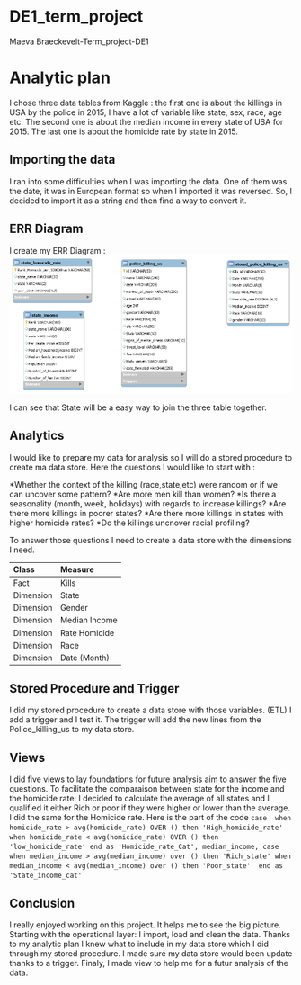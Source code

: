 # DE1_term_project
Maeva Braeckevelt-Term_project-DE1
# Analytic plan #

I chose three data tables from Kaggle : the first one is about the killings in USA by the police in 2015, I have a lot of variable like state, sex, race, age etc.
The second one is about the median income in every state of USA for 2015.
The last one is about the homicide rate by state in 2015.

## Importing the data

I ran into some difficulties when I was importing the data.
One of them was the date, it was in European format so when I imported it was reversed.
So, I decided to import it as a string and then find a way to convert it.

## ERR Diagram 

I create my ERR Diagram :
![picture alt](https://github.com/Maeva2408/DE1_term_project/blob/main/ERR_Diagram_kills_data.png "ERR Diagram - Police Killing in US in 201")

I can see that State will be a easy way to join the three table together.

## Analytics

I would like to prepare my data for analysis so I will do a stored procedure to create ma data store.
Here the questions I would like to start with :

*Whether the context of the killing (race,state,etc) were random or if we can uncover some pattern?
*Are more men kill than women?
*Is there a seasonality (month, week, holidays) with regards to increase killings?
*Are there more killings in poorer states?
*Are there more killings in states with higher homicide rates?
*Do the killings uncnover racial profiling?

To answer those questions I need to create a data store with the dimensions I need.

Class | Measure
:-----| :-------------
Fact  | Kills
Dimension  | State
Dimension  | Gender
Dimension  | Median Income
Dimension  | Rate Homicide
Dimension  | Race
Dimension  | Date (Month)


## Stored Procedure and Trigger

I did my stored procedure to create a data store with those variables. (ETL)
I add a trigger and I test it. The trigger will add the new lines from the Police_killing_us to my data store.

## Views
I did five views to lay foundations for future analysis aim to answer the five questions.
To facilitate the comparaison between state for the income and the homicide rate:
I decided to calculate the average of all states and I qualified it either Rich or poor if they were higher or lower than the average.
I did the same for the Homicide rate.
Here is the part of the code 
`case 
when homicide_rate > avg(homicide_rate) OVER () then 'High_homicide_rate'
when homicide_rate < avg(homicide_rate) OVER () then 'low_homicide_rate'
end as 'Homicide_rate_Cat',
median_income,
case
when median_income > avg(median_income) over () then 'Rich_state'
when median_income < avg(median_income) over () then 'Poor_state' 
end as 'State_income_cat'`

## Conclusion
I really enjoyed working on this project. It helps me to see the big picture. Starting with the operational layer: I import, load and clean the data.
Thanks to my analytic plan I knew what to include in my data store which I did through my stored procedure. 
I made sure my data store would been update thanks to a trigger.
Finaly, I made view to help me for a futur analysis of the data.





